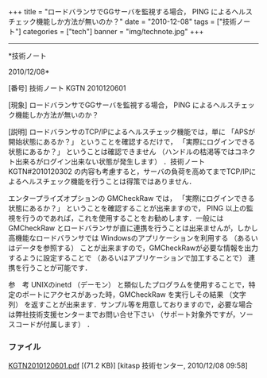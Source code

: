 ﻿+++
title = "ロードバランサでGGサーバを監視する場合， PING によるヘルスチェック機能しか方法が無いのか？"
date = "2010-12-08"
tags = ["技術ノート"]
categories = ["tech"]
banner = "img/technote.jpg"
+++

-----------------------------------------------------------------------------------------------------------------------------

*技術ノート

2010/12/08*


[番号]
技術ノート KGTN 2010120601

[現象]
ロードバランサでGGサーバを監視する場合， PING
によるヘルスチェック機能しか方法が無いのか？

[説明]
ロードバランサのTCP/IPによるヘルスチェック機能では，単に
「APSが開始状態にあるか？」 ということを確認するだけで，
「実際にログインできる状態にあるか？」 ということは確認できません
（ハンドルの枯渇等ではコネクト出来るがログイン出来ない状態が発生します）
．技術ノートKGTN#2010120302
の内容も考慮すると，サーバの負荷を高めてまでTCP/IPによるヘルスチェック機能を行うことは得策ではありません．

エンタープライズオプションの GMCheckRaw では，
「実際にログインできる状態にあるか？」
ということを確認することが出来ますので， PING
以上の監視を行うのであれば，これを使用することをお勧めします．一般には
GMCheckRaw
とロードバランサが直に連携を行うことは出来ませんが，しかし高機能なロードバランサでは
Windowsのアプリケーションを利用する （あるいはデータを参照する）
ことが出来ますので，GMCheckRawが必要な情報を出力するように設定することで
（あるいはアプリケーションで加工することで） 連携を行うことが可能です．

参　考
UNIXのinetd （デーモン）
と類似したプログラムを使用することで，特定のポートにアクセスがあった時，GMCheckRaw
を実行しその結果 （文字列）
を返すことが出来ます．サンプル等を用意しておりますので，必要な場合は弊社技術支援センターまでお問い合せ下さい
（サポート対象外ですが，ソースコードが付属します） ．


### ファイル

 
 


[KGTN2010120601.pdf](http://techreport.kitasp.net/attachments/download/418/KGTN2010120601.pdf)
 [(71.2 KB)] [kitasp 技術センター, 2010/12/08
09:58]


 


 

